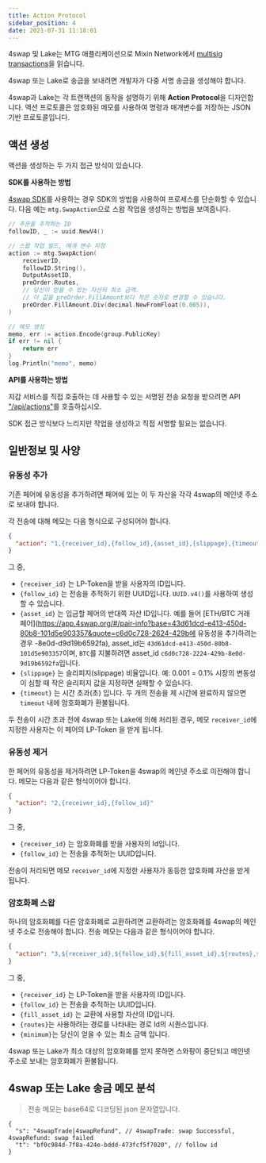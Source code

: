 ```yaml
---
title: Action Protocol
sidebar_position: 4
date: 2021-07-31 11:18:01
---
```


4swap 및 Lake는 MTG 애플리케이션으로 Mixin Network에서 [multisig transactions](https://developers.mixin.one/document/wallet/api/multisigs/tutorial)을 읽습니다.

4swap 또는 Lake로 송금을 보내려면 개발자가 다중 서명 송금을 생성해야 합니다.

4swap과 Lake는 각 트랜잭션의 동작을 설명하기 위해 **Action Protocol**을 디자인합니다. 액션 프로토콜은 암호화된 메모를 사용하여 명령과 매개변수를 저장하는 JSON 기반 프로토콜입니다.

## 액션 생성

액션을 생성하는 두 가지 접근 방식이 있습니다.

**SDK를 사용하는 방법**

[4swap SDK](https://github.com/fox-one/4swap-sdk-go)를 사용하는 경우 SDK의 방법을 사용하여 프로세스를 단순화할 수 있습니다. 다음 예는 `mtg.SwapAction`으로 스왑 작업을 생성하는 방법을 보여줍니다.

```go
// 주문을 추적하는 ID
followID, _ := uuid.NewV4()

// 스왑 작업 빌드, 매개 변수 지정
action := mtg.SwapAction(
    receiverID,
    followID.String(),
    OutputAssetID,
    preOrder.Routes,
    // 당신이 얻을 수 있는 자산의 최소 금액.
    // 이 값을 preOrder.FillAmount보다 작은 숫자로 변경할 수 있습니다.
    preOrder.FillAmount.Div(decimal.NewFromFloat(0.005)),
)

// 메모 생성
memo, err := action.Encode(group.PublicKey)
if err != nil {
    return err
}
log.Println("memo", memo)
```

**API를 사용하는 방법**

지갑 서비스를 직접 호출하는 데 사용할 수 있는 서명된 전송 요청을 받으려면 API ["/api/actions"](./apis/actions)를 호출하십시오.

SDK 접근 방식보다 느리지만 작업을 생성하고 직접 서명할 필요는 없습니다.

## 일반정보 및 사양

### 유동성 추가

기존 페어에 유동성을 추가하려면 페어에 있는 이 두 자산을 각각 4swap의 메인넷 주소로 보내야 합니다.

각 전송에 대해 메모는 다음 형식으로 구성되어야 합니다.

```json
{
  "action": "1,{receiver_id},{follow_id},{asset_id},{slippage},{timeout}"
}
```

그 중,

- `{receiver_id}` 는 LP-Token을 받을 사용자의 ID입니다.
- `{follow_id}` 는 전송을 추적하기 위한 UUID입니다. `UUID.v4()`를 사용하여 생성할 수 있습니다.
- `{asset_id}` 는 입금할 페어의 반대쪽 자산 ID입니다. 예를 들어 [ETH/BTC 거래 페어](https://app.4swap.org/#/pair-info?base=43d61dcd-e413-450d-80b8-101d5e903357&quote=c6d0c728-2624-429b에 유동성을 추가하려는 경우 -8e0d-d9d19b6592fa), asset_id는 `43d61dcd-e413-450d-80b8-101d5e903357`이며, `BTC`를 지불하려면 asset_id `c6d0c728-2224-429b-8e0d-9d19b6592fa`입니다.
- `{slippage}` 는 슬리피지(slippage) 비율입니다. 예: 0.001 = 0.1% 시장의 변동성이 심할 때 작은 슬리피지 값을 지정하면 실패할 수 있습니다.
- `{timeout}` 는 시간 초과(초) 입니다. 두 개의 전송을 제 시간에 완료하지 않으면 `timeout` 내에 암호화폐가 환불됩니다.

두 전송이 시간 초과 전에 4swap 또는 Lake에 의해 처리된 경우, 메모 `receiver_id`에 지정한 사용자는 이 페어의 LP-Token 을 받게 됩니다.


### 유동성 제거

한 페어의 유동성을 제거하려면 LP-Token을 4swap의 메인넷 주소로 이전해야 합니다. 메모는 다음과 같은 형식이어야 합니다.

```json
{
  "action": "2,{receiver_id},{follow_id}"
}
```

그 중,

- `{receiver_id}` 는 암호화폐를 받을 사용자의 Id입니다.
- `{follow_id}` 는 전송을 추적하는 UUID입니다.

전송이 처리되면 메모 `receiver_id`에 지정한 사용자가 동등한 암호화폐 자산을 받게 됩니다.

### 암호화폐 스왑

하나의 암호화폐를 다른 암호화폐로 교환하려면 교환하려는 암호화폐를 4swap의 메인넷 주소로 전송해야 합니다. 전송 메모는 다음과 같은 형식이어야 합니다.

```json
{
  "action": "3,${receiver_id},${follow_id},${fill_asset_id},${routes},${minimum}"
}
```

그 중,

- `{receiver_id}` 는 LP-Token을 받을 사용자의 ID입니다.
- `{follow_id}` 는 전송을 추적하는 UUID입니다.
- `{fill_asset_id}` 는 교환에 사용할 자산의 ID입니다.
- `{routes}`는 사용하려는 경로를 나타내는 경로 Id의 시퀀스입니다.
- `{minimum}`는 당신이 얻을 수 있는 최소 금액 입니다.

4swap 또는 Lake가 최소 대상의 암호화폐를 얻지 못하면 스와핑이 중단되고 메인넷 주소로 보내는 암호화폐가 환불됩니다.

## 4swap 또는 Lake 송금 메모 분석

> 전송 메모는 base64로 디코딩된 json 문자열입니다.

```json5
{
  "s": "4swapTrade|4swapRefund", // 4swapTrade: swap Successful, 4swapRefund: swap failed
  "t": "bf0c984d-7f8a-424e-bddd-473fcf5f7020", // follow id
}
```

